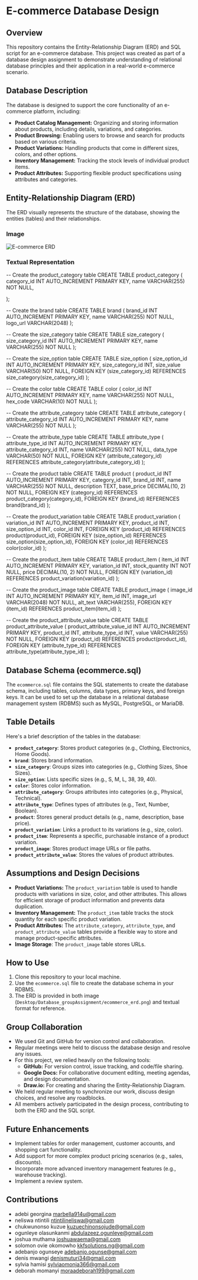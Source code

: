 # E-commerce Database Design

## Overview

This repository contains the Entity-Relationship Diagram (ERD) and SQL script for an e-commerce database. This project was created as part of a database design assignment to demonstrate understanding of relational database principles and their application in a real-world e-commerce scenario.

## Database Description

The database is designed to support the core functionality of an e-commerce platform, including:

* **Product Catalog Management:** Organizing and storing information about products, including details, variations, and categories.
* **Product Browsing:** Enabling users to browse and search for products based on various criteria.
* **Product Variations:** Handling products that come in different sizes, colors, and other options.
* **Inventory Management:** Tracking the stock levels of individual product items.
* **Product Attributes:** Supporting flexible product specifications using attributes and categories.

## Entity-Relationship Diagram (ERD)

The ERD visually represents the structure of the database, showing the entities (tables) and their relationships.

### Image
![E-commerce ERD](Desktop/Database_groupAssignment/ecommerce_erd.png)

### Textual Representation

-- Create the product_category table
CREATE TABLE product_category (
    category_id INT AUTO_INCREMENT PRIMARY KEY,
    name VARCHAR(255) NOT NULL,
    
);

-- Create the brand table
CREATE TABLE brand (
    brand_id INT AUTO_INCREMENT PRIMARY KEY,
    name VARCHAR(255) NOT NULL,
    logo_url VARCHAR(2048)
);

-- Create the size_category table
CREATE TABLE size_category (
    size_category_id INT AUTO_INCREMENT PRIMARY KEY,
    name VARCHAR(255) NOT NULL
);

-- Create the size_option table
CREATE TABLE size_option (
    size_option_id INT AUTO_INCREMENT PRIMARY KEY,
    size_category_id INT,
    size_value VARCHAR(50) NOT NULL,
    FOREIGN KEY (size_category_id) REFERENCES size_category(size_category_id)
);

-- Create the color table
CREATE TABLE color (
    color_id INT AUTO_INCREMENT PRIMARY KEY,
    name VARCHAR(255) NOT NULL,
    hex_code VARCHAR(10) NOT NULL
);

-- Create the attribute_category table
CREATE TABLE attribute_category (
    attribute_category_id INT AUTO_INCREMENT PRIMARY KEY,
    name VARCHAR(255) NOT NULL
);

-- Create the attribute_type table
CREATE TABLE attribute_type (
    attribute_type_id INT AUTO_INCREMENT PRIMARY KEY,
    attribute_category_id INT,
    name VARCHAR(255) NOT NULL,
    data_type VARCHAR(50) NOT NULL,
    FOREIGN KEY (attribute_category_id) REFERENCES attribute_category(attribute_category_id)
);

-- Create the product table
CREATE TABLE product (
    product_id INT AUTO_INCREMENT PRIMARY KEY,
    category_id INT,
    brand_id INT,
    name VARCHAR(255) NOT NULL,
    description TEXT,
    base_price DECIMAL(10, 2) NOT NULL,
    FOREIGN KEY (category_id) REFERENCES product_category(category_id),
    FOREIGN KEY (brand_id) REFERENCES brand(brand_id)
);

-- Create the product_variation table
CREATE TABLE product_variation (
    variation_id INT AUTO_INCREMENT PRIMARY KEY,
    product_id INT,
    size_option_id INT,
    color_id INT,
    FOREIGN KEY (product_id) REFERENCES product(product_id),
    FOREIGN KEY (size_option_id) REFERENCES size_option(size_option_id),
    FOREIGN KEY (color_id) REFERENCES color(color_id)
);

-- Create the product_item table
CREATE TABLE product_item (
    item_id INT AUTO_INCREMENT PRIMARY KEY,
    variation_id INT,
    stock_quantity INT NOT NULL,
    price DECIMAL(10, 2) NOT NULL,
    FOREIGN KEY (variation_id) REFERENCES product_variation(variation_id)
);

-- Create the product_image table
CREATE TABLE product_image (
    image_id INT AUTO_INCREMENT PRIMARY KEY,
    item_id INT,
    image_url VARCHAR(2048) NOT NULL,
    alt_text VARCHAR(255),
    FOREIGN KEY (item_id) REFERENCES product_item(item_id)
);

-- Create the product_attribute_value table
CREATE TABLE product_attribute_value (
    product_attribute_value_id INT AUTO_INCREMENT PRIMARY KEY,
    product_id INT,
    attribute_type_id INT,
    value VARCHAR(255) NOT NULL,
    FOREIGN KEY (product_id) REFERENCES product(product_id),
    FOREIGN KEY (attribute_type_id) REFERENCES attribute_type(attribute_type_id)
);

## Database Schema (ecommerce.sql)

The `ecommerce.sql` file contains the SQL statements to create the database schema, including tables, columns, data types, primary keys, and foreign keys.  It can be used to set up the database in a relational database management system (RDBMS) such as MySQL, PostgreSQL, or MariaDB.

## Table Details

Here's a brief description of the tables in the database:

* **`product_category`**: Stores product categories (e.g., Clothing, Electronics, Home Goods).
* **`brand`**: Stores brand information.
* **`size_category`**: Groups sizes into categories (e.g., Clothing Sizes, Shoe Sizes).
* **`size_option`**: Lists specific sizes (e.g., S, M, L, 38, 39, 40).
* **`color`**: Stores color information.
* **`attribute_category`**: Groups attributes into categories (e.g., Physical, Technical).
* **`attribute_type`**: Defines types of attributes (e.g., Text, Number, Boolean).
* **`product`**: Stores general product details (e.g., name, description, base price).
* **`product_variation`**: Links a product to its variations (e.g., size, color).
* **`product_item`**: Represents a specific, purchasable instance of a product variation.
* **`product_image`**: Stores product image URLs or file paths.
* **`product_attribute_value`**: Stores the values of product attributes.

## Assumptions and Design Decisions

* **Product Variations:** The `product_variation` table is used to handle products with variations in size, color, and other attributes.  This allows for efficient storage of product information and prevents data duplication.
* **Inventory Management:** The `product_item` table tracks the stock quantity for each specific product variation.
* **Product Attributes:** The `attribute_category`, `attribute_type`, and `product_attribute_value` tables provide a flexible way to store and manage product-specific attributes.
* **Image Storage**: The `product_image` table stores URLs.

## How to Use

1.  Clone this repository to your local machine.
2.  Use the `ecommerce.sql` file to create the database schema in your RDBMS.
3.  The ERD is provided in both image (`Desktop/Database_groupAssignment/ecommerce_erd.png`) and textual format for reference.

## Group Collaboration

* We used Git and GitHub for version control and collaboration.
* Regular meetings were held to discuss the database design and resolve any issues.
* For this project, we relied heavily on the following tools:
    * **GitHub:** For version control, issue tracking, and code/file sharing.
    * **Google Docs:** For collaborative document editing, meeting agendas, and design documentation.
    * **Draw.io:** For creating and sharing the Entity-Relationship Diagram.
* We held regular meeting to synchronize our work, discuss design choices, and resolve any roadblocks.
* All members actively participated in the design process, contributing to both the ERD and the SQL script.


## Future Enhancements

* Implement tables for order management, customer accounts, and shopping cart functionality.
* Add support for more complex product pricing scenarios (e.g., sales, discounts).
* Incorporate more advanced inventory management features (e.g., warehouse tracking).
* Implement a review system.

## Contributions

* adebi	georgina marbella914u@gmail.com
* neliswa	ntintili ntintilineliswa@gmail.com
* chukwunonso	kuzue kuzuechinonsojude@gmail.com
* ogunleye	olasunkanmi abdulazeez.ogunleye@gmail.com
* joshua	muthama joshuawaema@gmail.com
* solomon ovie	okomowho kkfsolutions.ng@gmail.com
* adebanjo	ogunseye adebanjo.ogunse@gmail.com
* denis	mwangi denismuturi34@gmail.com
* sylvia	hamisi	sylviaomonja366@gmail.com
* deborah	momanyi	moraadeborah199@gmail.com


